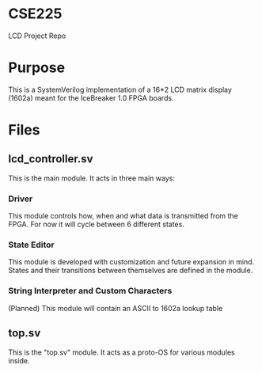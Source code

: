 # CSE225
LCD Project Repo

# Purpose
This is a SystemVerilog implementation of a 16*2 LCD matrix display (1602a) meant for the IceBreaker 1.0 FPGA boards. 

# Files 
## lcd_controller.sv
This is the main module. It acts in three main ways: 
### Driver
This module controls how, when and what data is transmitted from the FPGA. For now it will cycle between 6 different states. 
### State Editor
This module is developed with customization and future expansion in mind. States and their transitions between themselves are defined in the module. 
### String Interpreter and Custom Characters
(Planned) This module will contain an ASCII to 1602a lookup table
## top.sv
This is the "top.sv" module. It acts as a proto-OS for various modules inside. 
